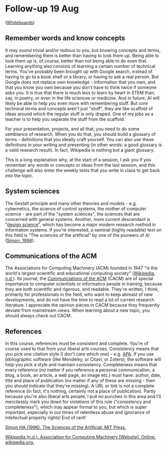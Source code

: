 
# Follow-up 19 Aug

([Whiteboards](https://drive.google.com/drive/folders/18vQJNIoLDSlADEF1tu5pwuHUVwVq6Xay?usp=sharing))


## Remember words and know concepts

It may sound trivial and/or tedious to you, but knowing concepts
and terms, and remembering them is better than having to look them
up. Being able to look them up is, of course, better than not
being able to do even that. Learning anything also consists of
learning a certain number of technical terms. You've probably been
brought up with Google search, instead of having to go to a book
shelf or a library, or having to ask a real person. But Google
does not replace own knowledge - information that you own, and
that you know you own because you don't have to think twice if
someone asks you. It is true that there is much less to learn by
heart in STEM than, say, in poetry, or even in the life sciences
or medicine. And in future, AI will likely be able to help you
even more with remembering stuff. But core technical terms and
concepts aren't just "stuff", they are like scaffold of ideas
around which the regular stuff is only draped. One of my jobs as a
teacher is to help you separate the stuff from the scaffold.

For your presentation, projects, and all that, you need to do some
semblance of research. When you do that, you should build a
glossary of terms - definitions that you ideally craft
yourself. You can also use these definitions in your writing and
presenting (in other words: a good glossary is a valid research
result). In fact, Wikipedia is nothing but a giant glossary. 

This is a long explanation why, at the start of a session, I ask
you if you remember any words or concepts or ideas from the last
session, and this challenge will also enter the weekly tests that
you write in class to get back into the topic.


## System sciences

The Gestalt principle and many other theories and models -
e.g. cybernetics, the science of control systems, the mother of
computer science - are part of the "system sciences", the sciences
that are concerned with general systems. Another, more current
descendant is "[design science](https://en.wikipedia.org/wiki/Design_science)", which has become a major modern
research method in information systems. If you're interested, a
seminal (highly readable) text on this field is "The sciences of
the artificial" by one of the pioneers of AI ([Simon, 1996](#orgb24810c)).


## Communications of the ACM

The Associations for Computing Machinery (ACM) founded in 1947 "is
the world's largest scientific and educational computing society"
([Wikipedia, n.d.](#org068d1ad)). Its journal, the [Communciations of the ACM](https://en.wikipedia.org/wiki/Communications_of_the_ACM)
(CACM) are of special importance to computer scientists or
informatics people in training, because they are both scientific
and rigorous, and readable. They're written, I think, primarily
for professionals in the field, who want to keep abreast of new
developments, and do not have the time to read a lot of current
research literature. I appreciate the opinion pieces in CACM
because they frequently deviate from mainstream views. When
learning about a new topic, you should always check out CACM. 


## References

In this course, references must be consistent and complete. You're
of course used to that from your liberal arts courses. Consistency
means that you pick one citation style (I don't care which one) -
e.g. [APA](https://apastyle.apa.org/). If you use bibliographic software (like Mendeley, or
Citavi, or Zotero), the software will help you pick a style and
maintain consistency. Completeness means that every reference (no
matter if you reference a personal communication, a blog, a book,
an article, a web page, an image etc.) must have: author, date,
title and place of publication (no matter if any of these are
missing - then you should indicate that they're missing). A URL or
link is not a complete reference (in fact, it's nothing, certainly
not a place of publication). Partly because you're also liberal
arts people, I pull no punches in this area and I'll mercilessly
mark you down for violations of this rule ("consistency and
completeness"), which may appear formal to you, but which is super
important, especially in our times of relentless abuse and
ignorance of intellectual property rights! End of rant!

<a id="orgb24810c"></a> [Simon HA (1996). The Sciences of the Artificial. MIT
Press.](https://monoskop.org/images/9/9c/Simon_Herbert_A_The_Sciences_of_the_Artificial_3rd_ed.pdf)

<a id="org068d1ad"></a> [Wikipedia (n.d.). Association for Computing
Machinery [Website]. Online: wikipedia.org.](https://en.wikipedia.org/wiki/Association_for_Computing_Machinery)

